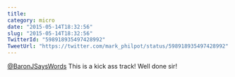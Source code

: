 ```yaml
---
title: 
category: micro
date: "2015-05-14T18:32:56"
slug: "2015-05-14T18:32:56"
TwitterId: "598918935497428992"
TweetUrl: "https://twitter.com/mark_philpot/status/598918935497428992"
---
```


[@BaronJSaysWords](https://twitter.com/BaronJSaysWords) This is a kick ass
track! Well done sir!
